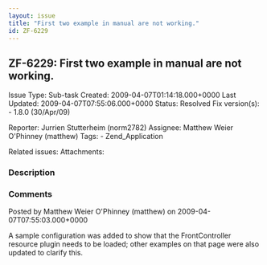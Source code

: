 ```yaml
---
layout: issue
title: "First two example in manual are not working."
id: ZF-6229
---
```


ZF-6229: First two example in manual are not working.
-----------------------------------------------------

 Issue Type: Sub-task Created: 2009-04-07T01:14:18.000+0000 Last Updated: 2009-04-07T07:55:06.000+0000 Status: Resolved Fix version(s): - 1.8.0 (30/Apr/09)
 
 Reporter:  Jurrien Stutterheim (norm2782)  Assignee:  Matthew Weier O'Phinney (matthew)  Tags: - Zend\_Application
 
 Related issues: 
 Attachments: 
### Description

 

 

### Comments

Posted by Matthew Weier O'Phinney (matthew) on 2009-04-07T07:55:03.000+0000

A sample configuration was added to show that the FrontController resource plugin needs to be loaded; other examples on that page were also updated to clarify this.

 

 
